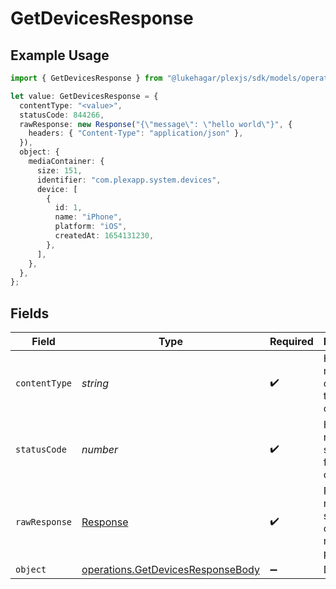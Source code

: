 # GetDevicesResponse

## Example Usage

```typescript
import { GetDevicesResponse } from "@lukehagar/plexjs/sdk/models/operations";

let value: GetDevicesResponse = {
  contentType: "<value>",
  statusCode: 844266,
  rawResponse: new Response("{\"message\": \"hello world\"}", {
    headers: { "Content-Type": "application/json" },
  }),
  object: {
    mediaContainer: {
      size: 151,
      identifier: "com.plexapp.system.devices",
      device: [
        {
          id: 1,
          name: "iPhone",
          platform: "iOS",
          createdAt: 1654131230,
        },
      ],
    },
  },
};
```

## Fields

| Field                                                                                         | Type                                                                                          | Required                                                                                      | Description                                                                                   |
| --------------------------------------------------------------------------------------------- | --------------------------------------------------------------------------------------------- | --------------------------------------------------------------------------------------------- | --------------------------------------------------------------------------------------------- |
| `contentType`                                                                                 | *string*                                                                                      | :heavy_check_mark:                                                                            | HTTP response content type for this operation                                                 |
| `statusCode`                                                                                  | *number*                                                                                      | :heavy_check_mark:                                                                            | HTTP response status code for this operation                                                  |
| `rawResponse`                                                                                 | [Response](https://developer.mozilla.org/en-US/docs/Web/API/Response)                         | :heavy_check_mark:                                                                            | Raw HTTP response; suitable for custom response parsing                                       |
| `object`                                                                                      | [operations.GetDevicesResponseBody](../../../sdk/models/operations/getdevicesresponsebody.md) | :heavy_minus_sign:                                                                            | Devices                                                                                       |